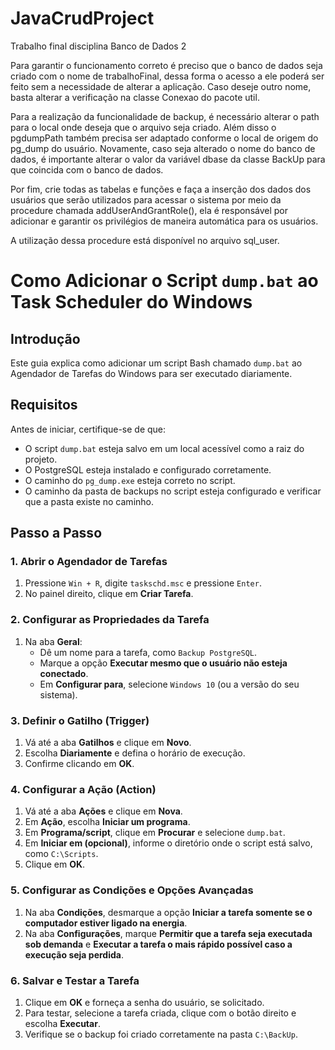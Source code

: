 # JavaCrudProject
Trabalho final disciplina Banco de Dados 2

Para garantir o funcionamento correto é preciso que o banco de dados seja criado com o nome de trabalhoFinal, dessa forma o acesso a ele poderá ser feito sem a necessidade de alterar a aplicação. Caso deseje outro nome, basta alterar a verificação na classe Conexao do pacote util. 


Para a realização da funcionalidade de backup, é necessário alterar o path para o local onde deseja que o arquivo seja criado. Além disso o pgdumpPath também precisa ser adaptado conforme o local de origem do pg_dump do usuário. Novamente, caso seja alterado o nome do banco de dados, é importante alterar o valor da variável dbase da classe BackUp para que coincida com o banco de dados.


Por fim, crie todas as tabelas e funções e faça a inserção dos dados dos usuários que serão utilizados para acessar o sistema por meio da procedure chamada addUserAndGrantRole(), ela é responsável por adicionar e garantir os privilégios de maneira automática para os usuários. 

A utilização dessa procedure está disponível no arquivo sql_user.


# Como Adicionar o Script `dump.bat` ao Task Scheduler do Windows

## Introdução
Este guia explica como adicionar um script Bash chamado `dump.bat` ao Agendador de Tarefas do Windows para ser executado diariamente.

## Requisitos
Antes de iniciar, certifique-se de que:
- O script `dump.bat` esteja salvo em um local acessível como a raiz do projeto.
- O PostgreSQL esteja instalado e configurado corretamente.
- O caminho do `pg_dump.exe` esteja correto no script.
- O caminho da pasta de backups no script esteja configurado e verificar que a pasta existe no caminho.

## Passo a Passo

### 1. Abrir o Agendador de Tarefas
1. Pressione `Win + R`, digite `taskschd.msc` e pressione `Enter`.
2. No painel direito, clique em **Criar Tarefa**.

### 2. Configurar as Propriedades da Tarefa
1. Na aba **Geral**:
   - Dê um nome para a tarefa, como `Backup PostgreSQL`.
   - Marque a opção **Executar mesmo que o usuário não esteja conectado**.
   - Em **Configurar para**, selecione `Windows 10` (ou a versão do seu sistema).

### 3. Definir o Gatilho (Trigger)
1. Vá até a aba **Gatilhos** e clique em **Novo**.
2. Escolha **Diariamente** e defina o horário de execução.
3. Confirme clicando em **OK**.

### 4. Configurar a Ação (Action)
1. Vá até a aba **Ações** e clique em **Nova**.
2. Em **Ação**, escolha **Iniciar um programa**.
3. Em **Programa/script**, clique em **Procurar** e selecione `dump.bat`.
4. Em **Iniciar em (opcional)**, informe o diretório onde o script está salvo, como `C:\Scripts`.
5. Clique em **OK**.

### 5. Configurar as Condições e Opções Avançadas
1. Na aba **Condições**, desmarque a opção **Iniciar a tarefa somente se o computador estiver ligado na energia**.
2. Na aba **Configurações**, marque **Permitir que a tarefa seja executada sob demanda** e **Executar a tarefa o mais rápido possível caso a execução seja perdida**.

### 6. Salvar e Testar a Tarefa
1. Clique em **OK** e forneça a senha do usuário, se solicitado.
2. Para testar, selecione a tarefa criada, clique com o botão direito e escolha **Executar**.
3. Verifique se o backup foi criado corretamente na pasta `C:\BackUp`.



